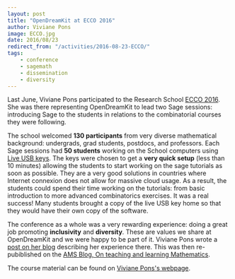 ```yaml
---
layout: post
title: "OpenDreamKit at ECCO 2016"
author: Viviane Pons
image: ECCO.jpg
date: 2016/08/23
redirect_from: "/activities/2016-08-23-ECCO/"
tags:
    - conference
    - sagemath
    - dissemination
    - diversity
---
```


Last June, Viviane Pons participated to the Research School [ECCO 2016](http://ecco2016.combinatoria.co/).
She was there representing OpenDreamKit to lead two Sage sessions: introducing Sage
to the students in relations to the combinatorial courses they were following.

The school welcomed **130 participants** from very diverse mathematical background:
undergrads, grad students, postdocs, and professors. Each Sage sessions had **50
students** working on the School computers using [Live USB keys](http://www.sagemath.org/download-liveusb.html).
The keys were chosen to get a **very quick setup** (less than 10 minutes) allowing the
students to start working on the sage tutorials as soon as possible. They are a very good solutions
in countries where Internet connexion does not allow for massive cloud usage. As a result,
the students could spend their time working on the tutorials: from basic introduction
to more advanced combinatorics exercises. It was a real success! Many students brought
a copy of the live USB key home so that they would have their own copy of the software.

The conference as a whole was a very rewarding experience: doing a great job promoting
**inclusivity** and **diversity**. These are values we share at OpenDreamKit and we
were happy to be part of it. Viviane Pons wrote a [post on her blog](http://openpyviv.com/2016/07/12/ECCO/)
describing her experience there. This was then re-pubiblished on the [AMS Blog, On
teaching and learning Mathematics](http://blogs.ams.org/matheducation/2016/08/22/an-inclusive-maths-conference-ecco-2016/).

The course material can be found on [Viviane Pons's  webpage](https://www.lri.fr/~pons/2016-06-13-conference-en.html).

